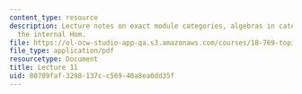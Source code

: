 ```yaml
---
content_type: resource
description: Lecture notes on exact module categories, algebras in categories, and
  the internal Hom.
file: https://ol-ocw-studio-app-qa.s3.amazonaws.com/courses/18-769-topics-in-lie-theory-tensor-categories-spring-2009/80709faf3298137cc56940a8ea0dd35f_MIT18_769S09_lec11.pdf
file_type: application/pdf
resourcetype: Document
title: Lecture 11
uid: 80709faf-3298-137c-c569-40a8ea0dd35f
---
```

